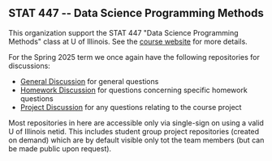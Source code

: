 ## STAT 447 -- Data Science Programming Methods

This organization support the STAT 447 "Data Science Programming Methods" class at U of Illinois. 
See the [course website](https://www.stat447.com) for more details.

For the Spring 2025 term we once again have the following repositories for discussions:
- [General Discussion](https://github.com/illinois-stat447/sp25-general-discussion) for general questions
- [Homework Discussion](https://github.com/illinois-stat447/sp25-homework-discussion) for questions concerning specific homework questions
- [Project Discussion](https://github.com/illinois-stat447/sp25-project-discussion) for any questions relating to the course project

Most repositories in here are accessible only via single-sign on using a valid U of Illinois netid. 
This includes student group project repositories (created on demand) which are by default visible only tot the team members (but can be made public upon request).

